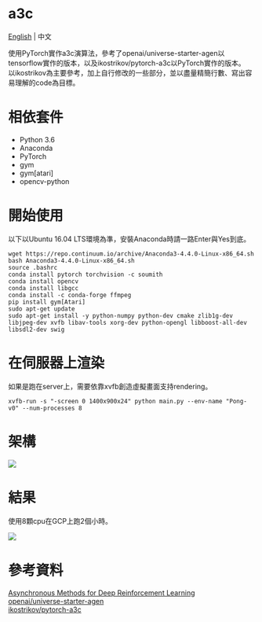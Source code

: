 # a3c

[English](README.md) | 中文

使用PyTorch實作a3c演算法，參考了openai/universe-starter-agen以tensorflow實作的版本，以及ikostrikov/pytorch-a3c以PyTorch實作的版本。  
以ikostrikov為主要參考，加上自行修改的一些部分，並以盡量精簡行數、寫出容易理解的code為目標。

# 相依套件

* Python 3.6
* Anaconda
* PyTorch
* gym
* gym[atari]
* opencv-python

# 開始使用

以下以Ubuntu 16.04 LTS環境為準，安裝Anaconda時請一路Enter與Yes到底。

```
wget https://repo.continuum.io/archive/Anaconda3-4.4.0-Linux-x86_64.sh
bash Anaconda3-4.4.0-Linux-x86_64.sh
source .bashrc
conda install pytorch torchvision -c soumith
conda install opencv
conda install libgcc
conda install -c conda-forge ffmpeg
pip install gym[Atari]
sudo apt-get update
sudo apt-get install -y python-numpy python-dev cmake zlib1g-dev libjpeg-dev xvfb libav-tools xorg-dev python-opengl libboost-all-dev libsdl2-dev swig
```

# 在伺服器上渲染

如果是跑在server上，需要依靠xvfb創造虛擬畫面支持rendering。

```
xvfb-run -s "-screen 0 1400x900x24" python main.py --env-name "Pong-v0" --num-processes 8
```

# 架構

![](img/code-architecture.png)

# 結果

使用8顆cpu在GCP上跑2個小時。

![](img/a3c-pong.gif)

# 參考資料

[Asynchronous Methods for Deep Reinforcement Learning](https://arxiv.org/abs/1602.01783)  
[openai/universe-starter-agen](https://github.com/openai/universe-starter-agent)  
[ikostrikov/pytorch-a3c](https://github.com/ikostrikov/pytorch-a3c)